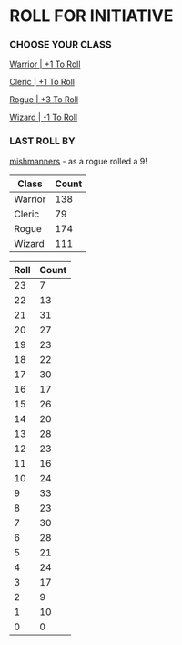 # ROLL FOR INITIATIVE
### CHOOSE YOUR CLASS

[Warrior | +1 To Roll](https://github.com/benjaminsampica/benjaminsampica/issues/new?title=roll%7Cwarrior&body=Just+click+%27Submit+new+issue%27.)

[Cleric | +1 To Roll](https://github.com/benjaminsampica/benjaminsampica/issues/new?title=roll%7Ccleric&body=Just+click+%27Submit+new+issue%27.)

[Rogue | +3 To Roll](https://github.com/benjaminsampica/benjaminsampica/issues/new?title=roll%7Crogue&body=Just+click+%27Submit+new+issue%27.)

[Wizard | -1 To Roll](https://github.com/benjaminsampica/benjaminsampica/issues/new?title=roll%7Cwizard&body=Just+click+%27Submit+new+issue%27.)
### LAST ROLL BY
[mishmanners](https://www.github.com/mishmanners) - as a rogue rolled a 9!

|Class|Count|
|-|-|
|Warrior|138|
|Cleric|79|
|Rogue|174|
|Wizard|111|

|Roll|Count|
|-|-|
|23|7
|22|13
|21|31
|20|27
|19|23
|18|22
|17|30
|16|17
|15|26
|14|20
|13|28
|12|23
|11|16
|10|24
|9|33
|8|23
|7|30
|6|28
|5|21
|4|24
|3|17
|2|9
|1|10
|0|0

